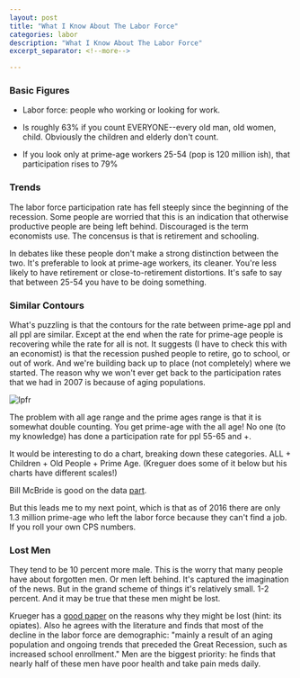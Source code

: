 ```yaml
---
layout: post
title: "What I Know About The Labor Force"
categories: labor
description: "What I Know About The Labor Force"
excerpt_separator: <!--more-->

---
```




### Basic Figures

* Labor force: people who working or looking for work. 

* Is roughly 63% if you count EVERYONE--every old man, old women, child. Obviously the children and elderly don't count. 

* If you look only at prime-age workers 25-54 (pop is 120 million ish), that participation rises to 79%

### Trends

The labor force participation rate has fell steeply since the beginning of the recession. Some people are worried that this is an indication that otherwise productive people are being left behind. Discouraged is the term economists use. The concensus is that is retirement and schooling. 

In debates like these people don't make a strong distinction between the two. It's preferable to look at prime-age workers, its cleaner. You're less likely to have retirement or close-to-retirement distortions. It's safe to say that between 25-54 you have to be doing something. 

### Similar Contours

What's puzzling is that the contours for the rate between prime-age ppl and all ppl are similar. Except at the end when the rate for prime-age people is recovering while the rate for all is not. It suggests (I have to check this with an economist) is that the recession pushed people to retire, go to school, or out of work. And we're building back up to place (not completely) where we started. The reason why we won't ever get back to the participation rates that we had in 2007 is because of aging populations.

![lpfr](http://cdn.equitablegrowth.org/wp-content/uploads/2015/07/14174202/lfpr-testimony-02.jpg)

The problem with all age range and the prime ages range is that it is somewhat double counting. You get prime-age with the all age! No one (to my knowledge) has done a participation rate for ppl 55-65 and +. 

It would be interesting to do a chart, breaking down these categories. ALL + Children + Old People + Prime Age. (Kreguer does some of it below but his charts have different scales!)

Bill McBride is good on the data [part](http://www.calculatedriskblog.com/2016/11/update-prime-working-age-population.html). 

But this leads me to my next point, which is that as of 2016 there are only 1.3 million prime-age who left the labor force because they can't find a job. If you roll your own CPS numbers. 


### Lost Men

They tend to be 10 percent more male. This is the worry that many people have about forgotten men. Or men left behind. It's captured the imagination of the news. But in the grand scheme of things it's relatively small. 1-2 percent. And it may be true that these men might be lost. 

Krueger has a [good paper](file:///Users/207136/Downloads/Alan-B-Krueger%20(2).pdf) on the reasons why they might be lost (hint: its opiates). Also he agrees with the literature and finds that most of the decline in the labor force are demographic: "mainly a result of an aging population and ongoing trends that preceded the Great Recession, such as increased school enrollment." Men are the biggest priority: he finds that nearly half of these men have poor health and take pain meds daily.







